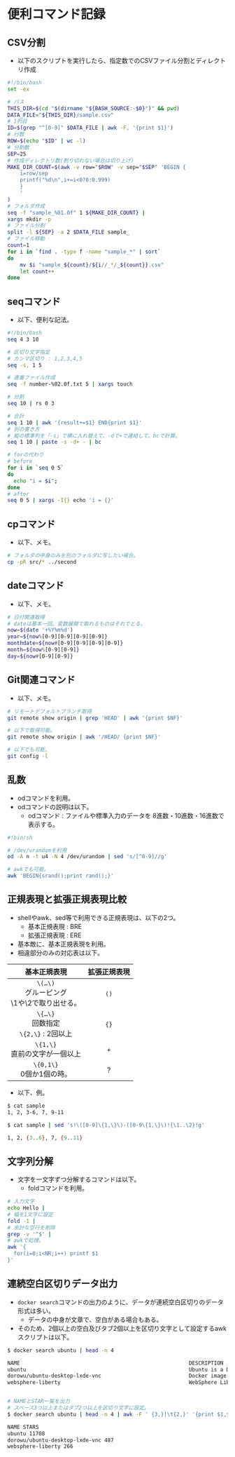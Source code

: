 # 便利コマンド記録

## CSV分割
- 以下のスクリプトを実行したら、指定数でのCSVファイル分割とディレクトリ作成

```bash
#!/bin/bash
set -ex

# パス
THIS_DIR=$(cd "$(dirname "${BASH_SOURCE:-$0}")" && pwd)
DATA_FILE="${THIS_DIR}/sample.csv"
# 1列目
ID=$(grep "^[0-9]" $DATA_FILE | awk -F, '{print $1}')
# 行数
ROW=$(echo "$ID" | wc -l)
# 分割数
SEP=25
# 作成ディレクトリ数(割り切れない場合は切り上げ)
MAKE_DIR_COUNT=$(awk -v row="$ROW" -v sep="$SEP" 'BEGIN {
    i=row/sep
    printf("%d\n",i+=i<0?0:0.999)
    }
    '
)
# フォルダ作成
seq -f "sample_%01.0f" 1 ${MAKE_DIR_COUNT} |
xargs mkdir -p
# ファイル分割
split -l ${SEP} -a 2 $DATA_FILE sample_
# ファイル移動
count=1
for i in `find . -type f -name "sample_*" | sort`
do
    mv $i "sample_${count}/${i//_*/_${count}}.csv"
    let count++
done
```

## seqコマンド
- 以下、便利な記法。

```bash
#!/bin/bash
seq 4 3 10

# 区切り文字指定
# カンマ区切り : 1,2,3,4,5
seq -s, 1 5

# 連番ファイル作成
seq -f number-%02.0f.txt 5 | xargs touch

# 分割
seq 10 | rs 0 3

# 合計
seq 1 10 | awk '{result+=$1} END{print $1}'
# 別の書き方
# 縦の標準列を「-s」で横に入れ替えて、-dで+で連結して、bcで計算。
seq 1 10 | paste -s -d+ - | bc

# forの代わり
# before
for i in `seq 0 5`
do
  echo "i = $i";
done
# after
seq 0 5 | xargs -I{} echo 'i = {}'
```

## cpコマンド
- 以下、メモ。

```bash
# フォルダの中身のみを別のフォルダに写したい場合。
cp -pR src/* ../second
```

## dateコマンド
- 以下、メモ。

```bash
# 日付関連取得
# dateは基本一回。変数展開で取れるものはそれでとる。
now=$(date '+%Y%m%d')
year=${now%[0-9][0-9][0-9][0-9]}
monthdate=${now#[0-9][0-9][0-9][0-9]}
month=${now%[0-9][0-9]}
day=${now#[0-9][0-9]}
```

## Git関連コマンド
- 以下、メモ。

```bash
# リモートデフォルトブランチ取得
git remote show origin | grep 'HEAD' | awk '{print $NF}'

# 以下で取得可能。
git remote show origin | awk '/HEAD/ {print $NF}'

# 以下でも可能。
git config -l
```

## 乱数
- odコマンドを利用。
- odコマンドの説明は以下。
  - odコマンド : ファイルや標準入力のデータを 8進数・10進数・16進数で表示する。

```bash
#!bin/sh

# /dev/urandomを利用
od -A n -t u4 -N 4 /dev/urandom | sed 's/[^0-9]//g'

# awkでも可能。
awk 'BEGIN{srand();print rand();}'
```

## 正規表現と拡張正規表現比較
- shellやawk、sed等で利用できる正規表現は、以下の2つ。
  - 基本正規表現 : BRE
  - 拡張正規表現 : ERE
- 基本敵に、基本正規表現を利用。
- 相違部分のみの対応表は以下。

|基本正規表現|拡張正規表現|
|:---:|:---:|
|`\(…\)`<br>グルーピング<br>\1や\2で取り出せる。|`()`|
|`\{…\}`<br>回数指定<br>`\{2,\}` : 2回以上|`{}`|
|`\{1,\}`<br>直前の文字が一個以上|`+`|
|`\{0,1\}`<br>0個か1個の時。|?|

- 以下、例。

```bash
$ cat sample
1, 2, 3-6, 7, 9-11

$ cat sample | sed 's!\([0-9]\{1,\}\)-([0-9\{1,\}\)!{\1..\2}!g'

1, 2, {3..6}, 7, {9..11}
```

## 文字列分解
- 文字を一文字ずつ分解するコマンドは以下。
  - foldコマンドを利用。

```bash
# 入力文字
echo Hello |
# 幅を1文字に設定
fold -1 |
# 余計な空行を削除
grep -v '^$' |
# awkで処理。
awk '{
  for(i=0;i<NR;i++) printf $1
}'
```

## 連続空白区切りデータ出力
- `docker search`コマンドの出力のように、データが連続空白区切りのデータ形式は多い。
  - データの中身が文章で、空白がある場合もある。
- そのため、2個以上の空白及びタブ2個以上を区切り文字として設定するawkスクリプトは以下。

```bash
$ docker search ubuntu | head -n 4

NAME                                                      DESCRIPTION                                     STARS               OFFICIAL            AUTOMATED
ubuntu                                                    Ubuntu is a Debian-based Linux operating sys…   11708               [OK]                
dorowu/ubuntu-desktop-lxde-vnc                            Docker image to provide HTML5 VNC interface …   487                                     [OK]
websphere-liberty                                         WebSphere Liberty multi-architecture images …   266                 [OK]            


# NAMEとSTAR一覧を出力
# スペース3つ以上またはタブ2つ以上を区切り文字に設定。
$ docker search ubuntu | head -n 4 | awk -F ' {3,}|\t{2,}' '{print $1,$3}'

NAME STARS
ubuntu 11708
dorowu/ubuntu-desktop-lxde-vnc 487
websphere-liberty 266
```